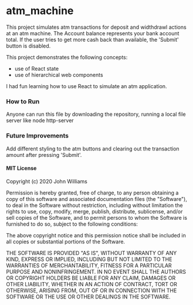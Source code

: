 # atm_machine
This project simulates atm transactions for deposit and widthdrawl actions at an atm machine.  The Account balance represents your bank account total.  If the user tries to get more cash back than available, the 'Submit' button is disabled.

This project demonstrates the following concepts: 
- use of React state
- use of hierarchical web components


I had fun learning how to use React to simulate an atm application.

### How to Run
Anyone can run this file by downloading the repository, running a local file server like node http-server


### Future Improvements
Add different styling to the atm buttons and clearing out the transaction amount after pressing 'Submit'.


#### MIT License

Copyright (c) 2020 John Williams

Permission is hereby granted, free of charge, to any person obtaining a copy
of this software and associated documentation files (the "Software"), to deal
in the Software without restriction, including without limitation the rights
to use, copy, modify, merge, publish, distribute, sublicense, and/or sell
copies of the Software, and to permit persons to whom the Software is
furnished to do so, subject to the following conditions:

The above copyright notice and this permission notice shall be included in all
copies or substantial portions of the Software.

THE SOFTWARE IS PROVIDED "AS IS", WITHOUT WARRANTY OF ANY KIND, EXPRESS OR
IMPLIED, INCLUDING BUT NOT LIMITED TO THE WARRANTIES OF MERCHANTABILITY,
FITNESS FOR A PARTICULAR PURPOSE AND NONINFRINGEMENT. IN NO EVENT SHALL THE
AUTHORS OR COPYRIGHT HOLDERS BE LIABLE FOR ANY CLAIM, DAMAGES OR OTHER
LIABILITY, WHETHER IN AN ACTION OF CONTRACT, TORT OR OTHERWISE, ARISING FROM,
OUT OF OR IN CONNECTION WITH THE SOFTWARE OR THE USE OR OTHER DEALINGS IN THE
SOFTWARE.